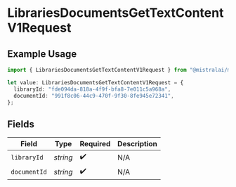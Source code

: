 # LibrariesDocumentsGetTextContentV1Request

## Example Usage

```typescript
import { LibrariesDocumentsGetTextContentV1Request } from "@mistralai/mistralai/models/operations";

let value: LibrariesDocumentsGetTextContentV1Request = {
  libraryId: "fde094da-818a-4f9f-bfa8-7e011c5a968a",
  documentId: "991f8c06-44c9-470f-9f30-8fe945e72341",
};
```

## Fields

| Field              | Type               | Required           | Description        |
| ------------------ | ------------------ | ------------------ | ------------------ |
| `libraryId`        | *string*           | :heavy_check_mark: | N/A                |
| `documentId`       | *string*           | :heavy_check_mark: | N/A                |